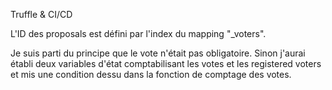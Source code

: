 Truffle & CI/CD

L'ID des proposals est défini par l'index du mapping "_voters".

Je suis parti du principe que le vote n'était pas obligatoire.
Sinon j'aurai établi deux variables d'état comptabilisant les votes et les registered voters
et mis une condition dessu dans la fonction de comptage des votes.